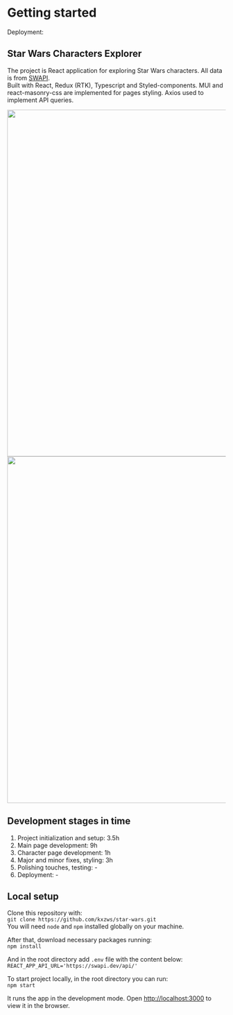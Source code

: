 # Getting started

Deployment: []()

## Star Wars Characters Explorer

The project is React application for exploring Star Wars characters. All data is from [SWAPI](https://swapi.dev/documentation).\
Built with React, Redux (RTK), Typescript and Styled-components. MUI and react-masonry-css are implemented for pages styling. Axios used to implement API queries.

<img src="https://github.com/kxzws/star-wars/assets/63120601/ea24476f-2050-4825-b736-1e032526269e" alt="" width=800 />
<img src="https://github.com/kxzws/star-wars/assets/63120601/368a2a84-53d5-42b7-a058-e5a54d9eb857" alt="" width=800 />

## Development stages in time

1. Project initialization and setup: 3.5h
2. Main page development: 9h
3. Character page development: 1h
4. Major and minor fixes, styling: 3h
5. Polishing touches, testing: -
6. Deployment: -

## Local setup

Clone this repository with:\
`git clone https://github.com/kxzws/star-wars.git`\
You will need `node` and `npm` installed globally on your machine.

After that, download necessary packages running:\
`npm install`

And in the root directory add `.env` file with the content below:\
`REACT_APP_API_URL='https://swapi.dev/api/'`

To start project locally, in the root directory you can run:\
`npm start`

It runs the app in the development mode. Open [http://localhost:3000](http://localhost:3000) to view it in the browser.
